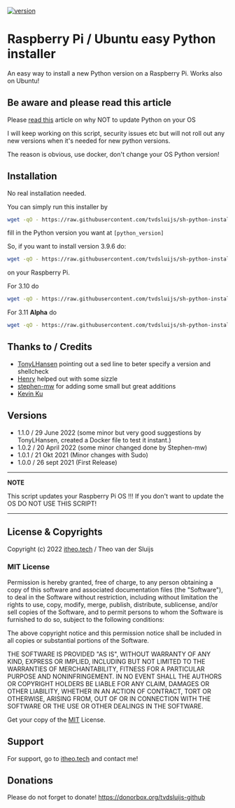 
[![version](https://img.shields.io/badge/version-1.0.1-yellow.svg)](https://semver.org)

# Raspberry Pi / Ubuntu easy Python installer

An easy way to install a new Python version on a Raspberry Pi. Works also on Ubuntu!

## Be aware and please read this article

Please [read this](https://itheo.tech/stop-updating-python-on-your-raspberry-pi-os-or-ubuntu) article on why NOT to update Python on your OS

I will keep working on this script, security issues etc but will not roll out any new versions when it's needed for new python versions.

The reason is obvious, use docker, don't change your OS Python version!

## Installation

No real installation needed.

You can simply run this installer by

```bash
wget -qO - https://raw.githubusercontent.com/tvdsluijs/sh-python-installer/main/python.sh | sudo bash -s [python_version]
```

fill in the Python version you want at `[python_version]`

So, if you want to install version 3.9.6 do:

```bash
wget -qO - https://raw.githubusercontent.com/tvdsluijs/sh-python-installer/main/python.sh | sudo bash -s 3.9.6
```
on your Raspberry Pi.

For 3.10 do
```bash
wget -qO - https://raw.githubusercontent.com/tvdsluijs/sh-python-installer/main/python.sh | sudo bash -s 3.10.0
```

For 3.11 **Alpha** do
```bash
wget -qO - https://raw.githubusercontent.com/tvdsluijs/sh-python-installer/main/python.sh | sudo bash -s 3.11.0a1
```


## Thanks to / Credits
* [TonyLHansen](https://github.com/TonyLHansen) pointing out a sed line to beter specify a version and shellcheck
* [Henry](https://e78com.com) helped out with some sizzle
* [stephen-mw](https://github.com/stephen-mw) for adding some small but great additions
* [Kevin Ku](https://www.pexels.com/nl-nl/foto/zwarte-gekweekte-brillen-voor-laptopcomputer-577585/)

## Versions
* 1.1.0 / 29 June 2022 (some minor but very good suggestions by TonyLHansen, created a Docker file to test it instant.)
* 1.0.2 / 20 April 2022 (some minor changed done by Stephen-mw)
* 1.0.1 / 21 Okt 2021 (Minor changes with Sudo)
* 1.0.0 / 26 sept 2021 (First Release)


---
**NOTE**

This script updates your Raspberry Pi OS !!! If you don't want to update the OS DO NOT USE THIS SCRIPT!

---

## License & Copyrights

Copyright (c) 2022 [itheo.tech](https://itheo.tech/) / Theo van der Sluijs



### MIT License
Permission is hereby granted, free of charge, to any person obtaining a copy
of this software and associated documentation files (the "Software"), to deal
in the Software without restriction, including without limitation the rights
to use, copy, modify, merge, publish, distribute, sublicense, and/or sell
copies of the Software, and to permit persons to whom the Software is
furnished to do so, subject to the following conditions:

The above copyright notice and this permission notice shall be included in all
copies or substantial portions of the Software.

THE SOFTWARE IS PROVIDED "AS IS", WITHOUT WARRANTY OF ANY KIND, EXPRESS OR
IMPLIED, INCLUDING BUT NOT LIMITED TO THE WARRANTIES OF MERCHANTABILITY,
FITNESS FOR A PARTICULAR PURPOSE AND NONINFRINGEMENT. IN NO EVENT SHALL THE
AUTHORS OR COPYRIGHT HOLDERS BE LIABLE FOR ANY CLAIM, DAMAGES OR OTHER
LIABILITY, WHETHER IN AN ACTION OF CONTRACT, TORT OR OTHERWISE, ARISING FROM,
OUT OF OR IN CONNECTION WITH THE SOFTWARE OR THE USE OR OTHER DEALINGS IN THE
SOFTWARE.

Get your copy of the [MIT](https://choosealicense.com/licenses/mit/) License.


## Support

For support, go to [itheo.tech](https://itheo.tech/) and contact me!


## Donations

Please do not forget to donate!
https://donorbox.org/tvdsluijs-github
